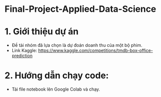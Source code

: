 # Final-Project-Applied-Data-Science

# 1. Giới thiệu dự án
-	Đề tài nhóm đã lựa chọn là dự đoán doanh thu của một bộ phim.
-	Link Kaggle: https://www.kaggle.com/competitions/tmdb-box-office-prediction

# 2. Hướng dẫn chạy code:
- Tải file notebook lên Google Colab và chạy.
